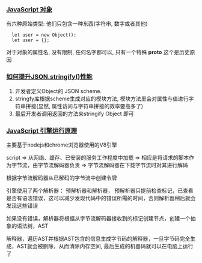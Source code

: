 
### [JavaScript 对象](https://juejin.im/post/5e08a183518825494939209d?utm_source=gold_browser_extension)

有六种原始类型: 他们只包含一种东西(字符串, 数字或者其他)

```
  let user = new Object();
  let user = {};
```

对于对象的属性名, 没有限制, 任何名字都可以, 只有一个特殊 __proto__ 这个是历史原因

### [如何提升JSON.stringify()性能](https://juejin.im/post/5cf61ed3e51d4555fd20a2f3)
1. 开发者定义Object的 JSON scheme.
2. stringfy库根据scheme生成对应的模块方法, 模块方法里会对属性与值进行字符串拼接(显然, 属性访问与字符串拼接的效率要高多了)
3. 最后开发者调用返回的方法来stringify Object 即可


### [JavaScript 引擎运行原理](https://juejin.im/post/5e0d32b45188253aa74a49b5)
  主要基于nodejs和chrome浏览器使用的V8引擎

script => 从网络、缓存、已安装的服务工作程度中加载 => 相应是将请求的脚本作为字节流，由字节流解码器负责 => 字节流解码器在下载字节流时对其进行解码

根据字节流解码器从已解码的字节流中创建令牌

引擎使用了两个解析器： 预解析器和解析器， 预解析器只提前检查标记，已查看是否有语法错误，这可以减少发现代码中的错误所需的时间，否则解析器稍后就会发现这些错误

如果没有错误，解析器将根据从字节流解码器接收到的标记创建节点，创建一个抽象的语法树，AST

解释器，遍历AST并根据AST包含的信息生成字节码的解释器，一旦字节码完全生成，AST就会被删除，从而清除内存空间, 最后生成的机器码就可以在电脑上运行了

